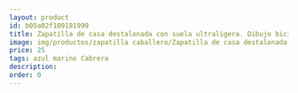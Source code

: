 ```yaml
---
layout: product
id: b05a02f109181999
title: Zapatilla de casa destalonada con suela ultraligera. Dibujo bici
image: img/productos/zapatilla caballero/Zapatilla de casa destalonada con suela ultraligera. Dibujo bici=25=azul marino Cabrera.webp
price: 25
tags: azul marino Cabrera
description: 
order: 0
---
```

